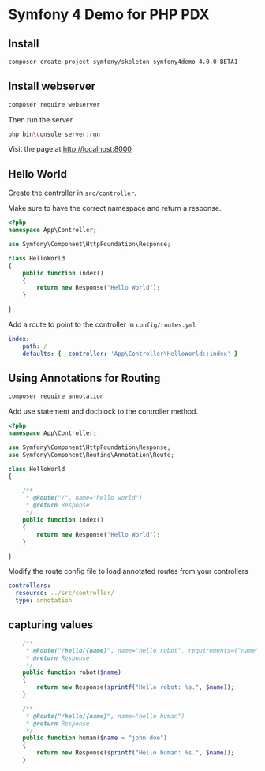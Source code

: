 # Symfony 4 Demo for PHP PDX

## Install

```bash 
composer create-project symfony/skeleton symfony4demo 4.0.0-BETA1
```

## Install webserver

```bash
composer require webserver
```

Then run the server

```bash
php bin\console server:run
```

Visit the page at [http://localhost:8000](http://localhost:8000)

## Hello World

Create the controller in `src/controller`.

Make sure to have the correct namespace and return a response.

```php
<?php
namespace App\Controller;

use Symfony\Component\HttpFoundation\Response;

class HelloWorld
{
    public function index()
    {
        return new Response("Hello World");
    }

}
```

Add a route to point to the controller in `config/routes.yml`

```yaml
index:
    path: /
    defaults: { _controller: 'App\Controller\HelloWorld::index' }
```

## Using Annotations for Routing

```bash
composer require annotation
```

Add use statement and docblock to the controller method.

```php
<?php
namespace App\Controller;

use Symfony\Component\HttpFoundation\Response;
use Symfony\Component\Routing\Annotation\Route;

class HelloWorld
{

    /**
     * @Route("/", name="hello world")
     * @return Response
     */
    public function index()
    {
        return new Response("Hello World");
    }

}
```

Modify the route config file to load annotated routes from your controllers

```yaml
controllers:
  resource: ../src/controller/
  type: annotation
```

## capturing values

```php
    /**
     * @Route("/hello/{name}", name="hello robot", requirements={"name": "\d+"})
     * @return Response
     */
    public function robot($name)
    {
        return new Response(sprintf("Hello robot: %s.", $name));
    }

    /**
     * @Route("/hello/{name}", name="hello human")
     * @return Response
     */
    public function human($name = "john doe")
    {
        return new Response(sprintf("Hello human: %s.", $name));
    }
```